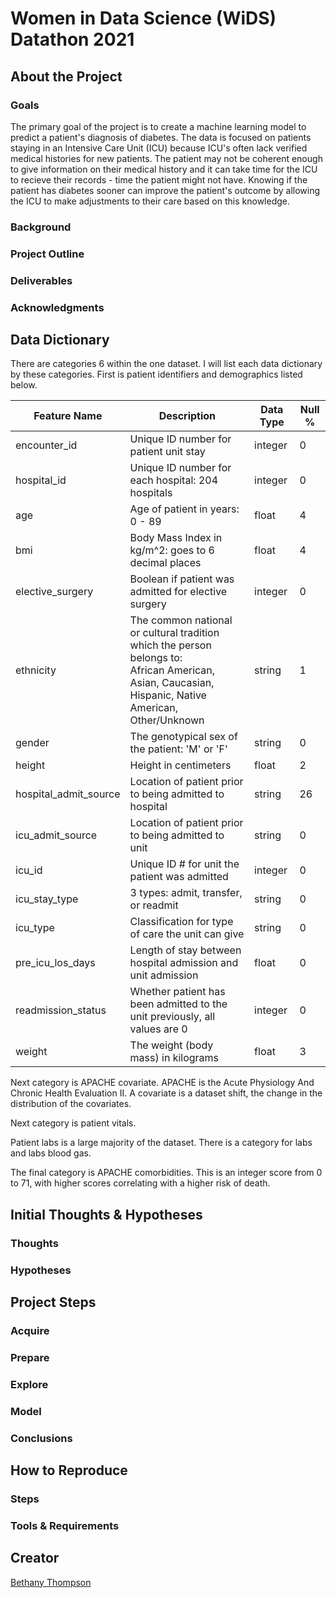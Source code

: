 # Women in Data Science (WiDS) Datathon 2021
## About the Project
### Goals
The primary goal of the project is to create a machine learning model to predict a patient's diagnosis of diabetes. The data is focused on patients staying in an Intensive Care Unit (ICU) because ICU's often lack verified medical histories for new patients. The patient may not be coherent enough to give information on their medical history and it can take time for the ICU to recieve their records - time the patient might not have. Knowing if the patient has diabetes sooner can improve the patient's outcome by allowing the ICU to make adjustments to their care based on this knowledge.

### Background

### Project Outline

### Deliverables

### Acknowledgments

## Data Dictionary
There are categories 6 within the one dataset. I will list each data dictionary by these categories. First is patient identifiers and demographics listed below.

| Feature Name          | Description                                                                                                                                             | Data Type | Null % |
|-----------------------|---------------------------------------------------------------------------------------------------------------------------------------------------------|-----------|--------|
| encounter_id          | Unique ID number for patient unit stay                                                                                                                  | integer   | 0      |
| hospital_id           | Unique ID number for each hospital: 204 hospitals                                                                                                       | integer   | 0      |
| age                   | Age of patient in years: 0 - 89                                                                                                                         | float     | 4      |
| bmi                   | Body Mass Index in kg/m^2: goes to 6 decimal places                                                                                                     | float     | 4      |
| elective_surgery      | Boolean if patient was admitted for elective surgery                                                                                                    | integer   | 0      |
| ethnicity             | The common national or cultural tradition which the person belongs to: <br>African American, Asian, Caucasian, Hispanic, Native American, Other/Unknown | string    | 1      |
| gender                | The genotypical sex of the patient: 'M' or 'F'                                                                                                          | string    | 0      |
| height                | Height in centimeters                                                                                                                                   | float     | 2      |
| hospital_admit_source | Location of patient prior to being admitted to hospital                                                                                                 | string    | 26     |
| icu_admit_source      | Location of patient prior to being admitted to unit                                                                                                     | string    | 0      |
| icu_id                | Unique ID # for unit the patient was admitted                                                                                                           | integer   | 0      |
| icu_stay_type         | 3 types: admit, transfer, or readmit                                                                                                                    | string    | 0      |
| icu_type              | Classification for type of care the unit can give                                                                                                       | string    | 0      |
| pre_icu_los_days      | Length of stay between hospital admission and unit admission                                                                                            | float     | 0      |
| readmission_status    | Whether patient has been admitted to the unit previously, all values are 0                                                                              | integer   | 0      |
| weight                | The weight (body mass) in kilograms                                                                                                                     | float     | 3      |

Next category is APACHE covariate. APACHE is the Acute Physiology And Chronic Health Evaluation II. A covariate is a dataset shift, the change in the distribution of the covariates.

Next category is patient vitals.

Patient labs is a large majority of the dataset. There is a category for labs and labs blood gas.

The final category is APACHE comorbidities. This is an integer score from 0 to 71, with higher scores correlating with a higher risk of death.

## Initial Thoughts & Hypotheses
### Thoughts
### Hypotheses
## Project Steps
### Acquire
### Prepare
### Explore
### Model
### Conclusions
## How to Reproduce
### Steps
### Tools & Requirements
## Creator
[Bethany Thompson](https://github.com/ThompsonBethany01)
